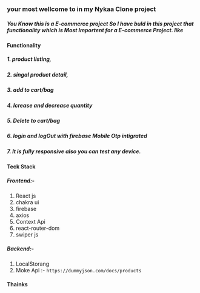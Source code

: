 ### your most wellcome to in my Nykaa Clone project

##### You Know this is a E-commerce project So I have buld in this project that  functionality which is Most Importent for a E-commerce Project. like 
#### Functionality
##### 1. product listing,
##### 2. singal product detail,
##### 3. add to cart/bag
##### 4. Icrease and decrease quantity
##### 5. Delete to cart/bag
##### 6. login and logOut with firebase Mobile Otp intigrated
##### 7. It is fully responsive also you can test any device.


#### Teck Stack
##### Frontend:-
1. React js
2. chakra ui
3. firebase
4. axios
5. Context Api
6. react-router-dom
7. swiper js

##### Backend:-
1. LocalStorang
2. Moke Api :- 
     ```https://dummyjson.com/docs/products```


#### Thainks



